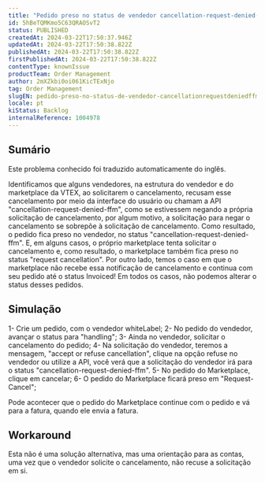 ```yaml
---
title: "Pedido preso no status de vendedor cancellation-request-denied-ffm"
id: 5hBeTQMKmo5C63QRAOSvT2
status: PUBLISHED
createdAt: 2024-03-22T17:50:37.946Z
updatedAt: 2024-03-22T17:50:38.822Z
publishedAt: 2024-03-22T17:50:38.822Z
firstPublishedAt: 2024-03-22T17:50:38.822Z
contentType: knownIssue
productTeam: Order Management
author: 2mXZkbi0oi061KicTExNjo
tag: Order Management
slugEN: pedido-preso-no-status-de-vendedor-cancellationrequestdeniedffm
locale: pt
kiStatus: Backlog
internalReference: 1004978
---
```


## Sumário

<div class="alert alert-info">
  <p>Este problema conhecido foi traduzido automaticamente do inglês.</p>
</div>


Identificamos que alguns vendedores, na estrutura do vendedor e do marketplace da VTEX, ao solicitarem o cancelamento, recusam esse cancelamento por meio da interface do usuário ou chamam a API "cancellation-request-denied-ffm", como se estivessem negando a própria solicitação de cancelamento, por algum motivo, a solicitação para negar o cancelamento se sobrepõe à solicitação de cancelamento.
Como resultado, o pedido fica preso no vendedor, no status "cancellation-request-denied-ffm".
E, em alguns casos, o próprio marketplace tenta solicitar o cancelamento e, como resultado, o marketplace também fica preso no status "request cancellation".
Por outro lado, temos o caso em que o marketplace não recebe essa notificação de cancelamento e continua com seu pedido até o status Invoiced!
Em todos os casos, não podemos alterar o status desses pedidos.

## Simulação


1- Crie um pedido, com o vendedor whiteLabel;
2- No pedido do vendedor, avançar o status para "handling";
3- Ainda no vendedor, solicitar o cancelamento do pedido;
4- Na solicitação do vendedor, teremos a mensagem, "accept or refuse cancellation", clique na opção refuse no vendedor ou utilize a API, você verá que a solicitação do vendedor irá para o status "cancellation-request-denied-ffm".
5- No pedido do Marketplace, clique em cancelar;
6- O pedido do Marketplace ficará preso em "Request-Cancel";

Pode acontecer que o pedido do Marketplace continue com o pedido e vá para a fatura, quando ele envia a fatura.



## Workaround


Esta não é uma solução alternativa, mas uma orientação para as contas, uma vez que o vendedor solicite o cancelamento, não recuse a solicitação em si.






